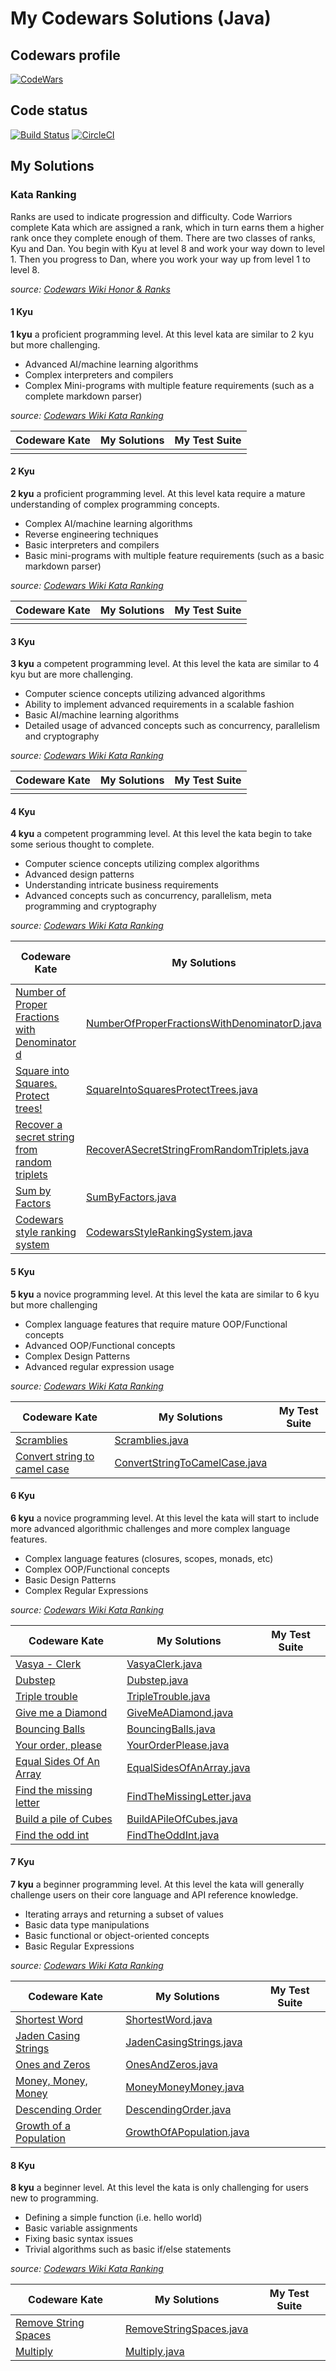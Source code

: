 # My Codewars Solutions (Java)

## Codewars profile
[![CodeWars](https://www.codewars.com/users/jeppestaerk/badges/large)](https://www.codewars.com/users/jeppestaerk)

## Code status
[![Build Status](https://travis-ci.org/jeppestaerk/My-CodeWars-Solutions-Java.svg?branch=master)](https://travis-ci.org/jeppestaerk/My-CodeWars-Solutions-Java)
[![CircleCI](https://circleci.com/gh/jeppestaerk/My-CodeWars-Solutions-Java.svg?style=svg)](https://circleci.com/gh/jeppestaerk/My-CodeWars-Solutions-Java)


## My Solutions
### Kata Ranking
Ranks are used to indicate progression and difficulty. Code Warriors complete Kata which are assigned a rank, which in turn earns them a higher rank once they complete enough of them. There are two classes of ranks, Kyu and Dan. You begin with Kyu at level 8 and work your way down to level 1. Then you progress to Dan, where you work your way up from level 1 to level 8.

*source: [Codewars Wiki Honor & Ranks](https://github.com/Codewars/codewars.com/wiki/Honor-&-Ranks#ranks)*

#### 1 Kyu
**1 kyu** a proficient programming level. At this level kata are similar to 2 kyu but more challenging.
* Advanced AI/machine learning algorithms
* Complex interpreters and compilers
* Complex Mini-programs with multiple feature requirements (such as a complete markdown parser)

*source: [Codewars Wiki Kata Ranking](https://github.com/Codewars/codewars.com/wiki/Kata-Ranking#1-kyu)*

| Codeware Kate | My Solutions | My Test Suite |
| --- | --- | --- |
| []() | []() | |

#### 2 Kyu
**2 kyu** a proficient programming level. At this level kata require a mature understanding of complex programming concepts.
* Complex AI/machine learning algorithms
* Reverse engineering techniques
* Basic interpreters and compilers
* Basic mini-programs with multiple feature requirements (such as a basic markdown parser)

*source: [Codewars Wiki Kata Ranking](https://github.com/Codewars/codewars.com/wiki/Kata-Ranking#2-kyu)*

| Codeware Kate | My Solutions | My Test Suite |
| --- | --- | --- |
| []() | []() | |

#### 3 Kyu
**3 kyu** a competent programming level. At this level the kata are similar to 4 kyu but are more challenging.
* Computer science concepts utilizing advanced algorithms
* Ability to implement advanced requirements in a scalable fashion
* Basic AI/machine learning algorithms
* Detailed usage of advanced concepts such as concurrency, parallelism and cryptography

*source: [Codewars Wiki Kata Ranking](https://github.com/Codewars/codewars.com/wiki/Kata-Ranking#3-kyu)*

| Codeware Kate | My Solutions | My Test Suite |
| --- | --- | --- |
| []() | []() | |

#### 4 Kyu
**4 kyu** a competent programming level. At this level the kata begin to take some serious thought to complete.
* Computer science concepts utilizing complex algorithms
* Advanced design patterns
* Understanding intricate business requirements
* Advanced concepts such as concurrency, parallelism, meta programming and cryptography

*source: [Codewars Wiki Kata Ranking](https://github.com/Codewars/codewars.com/wiki/Kata-Ranking#4-kyu)*

| Codeware Kate | My Solutions | My Test Suite |
| --- | --- | --- |
| [Number of Proper Fractions with Denominator d](https://www.codewars.com/kata/55b7bb74a0256d4467000070) | [NumberOfProperFractionsWithDenominatorD.java](https://github.com/jeppestaerk/My-CodeWars-Solutions-Java/blob/master/src/main/java/kata/kyu4/NumberOfProperFractionsWithDenominatorD.java) | |
| [Square into Squares. Protect trees!](https://www.codewars.com/kata/54eb33e5bc1a25440d000891) | [SquareIntoSquaresProtectTrees.java](SquareIntoSquaresProtectTrees.java) | |
| [Recover a secret string from random triplets](https://www.codewars.com/kata/53f40dff5f9d31b813000774) | [RecoverASecretStringFromRandomTriplets.java](https://github.com/jeppestaerk/My-CodeWars-Solutions-Java/blob/master/src/main/java/kata/kyu4/RecoverASecretStringFromRandomTriplets.java) | |
| [Sum by Factors](https://www.codewars.com/kata/54d496788776e49e6b00052f) | [SumByFactors.java](https://github.com/jeppestaerk/My-CodeWars-Solutions-Java/blob/master/src/main/java/kata/kyu4/SumByFactors.java) | |
| [Codewars style ranking system](https://www.codewars.com/kata/51fda2d95d6efda45e00004e) | [CodewarsStyleRankingSystem.java](https://github.com/jeppestaerk/My-CodeWars-Solutions-Java/blob/master/src/main/java/kata/kyu4/CodewarsStyleRankingSystem.java) | |

#### 5 Kyu
**5 kyu** a novice programming level. At this level the kata are similar to 6 kyu but more challenging
* Complex language features that require mature OOP/Functional concepts
* Advanced OOP/Functional concepts
* Complex Design Patterns
* Advanced regular expression usage

*source: [Codewars Wiki Kata Ranking](https://github.com/Codewars/codewars.com/wiki/Kata-Ranking#5-kyu)*

| Codeware Kate | My Solutions | My Test Suite |
| --- | --- | --- |
| [Scramblies](https://www.codewars.com/kata/55c04b4cc56a697bb0000048) | [Scramblies.java](https://github.com/jeppestaerk/My-CodeWars-Solutions-Java/blob/master/src/main/java/kata/kyu5/Scramblies.java) | |
| [Convert string to camel case](https://www.codewars.com/kata/517abf86da9663f1d2000003) | [ConvertStringToCamelCase.java](https://github.com/jeppestaerk/My-CodeWars-Solutions-Java/blob/master/src/main/java/kata/kyu5/ConvertStringToCamelCase.java) | |

#### 6 Kyu
**6 kyu** a novice programming level. At this level the kata will start to include more advanced algorithmic challenges and more complex language features.
* Complex language features (closures, scopes, monads, etc)
* Complex OOP/Functional concepts
* Basic Design Patterns
* Complex Regular Expressions

*source: [Codewars Wiki Kata Ranking](https://github.com/Codewars/codewars.com/wiki/Kata-Ranking#6-kyu)*

| Codeware Kate | My Solutions | My Test Suite |
| --- | --- | --- |
| [Vasya - Clerk](https://www.codewars.com/kata/555615a77ebc7c2c8a0000b8) | [VasyaClerk.java](https://github.com/jeppestaerk/My-CodeWars-Solutions-Java/blob/master/src/main/java/kata/kyu6/VasyaClerk.java) | |
| [Dubstep](https://www.codewars.com/kata/551dc350bf4e526099000ae5) | [Dubstep.java](https://github.com/jeppestaerk/My-CodeWars-Solutions-Java/blob/master/src/main/java/kata/kyu6/Dubstep.java) | |
| [Triple trouble](https://www.codewars.com/kata/55d5434f269c0c3f1b000058) | [TripleTrouble.java](https://github.com/jeppestaerk/My-CodeWars-Solutions-Java/blob/master/src/main/java/kata/kyu6/TripleTrouble.java) | |
| [Give me a Diamond](https://www.codewars.com/kata/5503013e34137eeeaa001648) | [GiveMeADiamond.java](https://github.com/jeppestaerk/My-CodeWars-Solutions-Java/blob/master/src/main/java/kata/kyu6/GiveMeADiamond.java) | |
| [Bouncing Balls](https://www.codewars.com/kata/5544c7a5cb454edb3c000047) | [BouncingBalls.java](https://github.com/jeppestaerk/My-CodeWars-Solutions-Java/blob/master/src/main/java/kata/kyu6/BouncingBalls.java) | |
| [Your order, please](https://www.codewars.com/kata/55c45be3b2079eccff00010f) | [YourOrderPlease.java](https://github.com/jeppestaerk/My-CodeWars-Solutions-Java/blob/master/src/main/java/kata/kyu6/YourOrderPlease.java) | |
| [Equal Sides Of An Array](https://www.codewars.com/kata/5679aa472b8f57fb8c000047) | [EqualSidesOfAnArray.java](https://github.com/jeppestaerk/My-CodeWars-Solutions-Java/blob/master/src/main/java/kata/kyu6/EqualSidesOfAnArray.java) | |
| [Find the missing letter](https://www.codewars.com/kata/5839edaa6754d6fec10000a2) | [FindTheMissingLetter.java](https://github.com/jeppestaerk/My-CodeWars-Solutions-Java/blob/master/src/main/java/kata/kyu6/FindTheMissingLetter.java) | |
| [Build a pile of Cubes](https://www.codewars.com/kata/5592e3bd57b64d00f3000047) | [BuildAPileOfCubes.java](https://github.com/jeppestaerk/My-CodeWars-Solutions-Java/blob/master/src/main/java/kata/kyu6/BuildAPileOfCubes.java) | |
| [Find the odd int](https://www.codewars.com/kata/54da5a58ea159efa38000836) | [FindTheOddInt.java](https://github.com/jeppestaerk/My-CodeWars-Solutions-Java/blob/master/src/main/java/kata/kyu6/FindTheOddInt.java) | |


#### 7 Kyu
**7 kyu** a beginner programming level. At this level the kata will generally challenge users on their core language and API reference knowledge.
* Iterating arrays and returning a subset of values
* Basic data type manipulations
* Basic functional or object-oriented concepts
* Basic Regular Expressions

*source: [Codewars Wiki Kata Ranking](https://github.com/Codewars/codewars.com/wiki/Kata-Ranking#7-kyu)*

| Codeware Kate | My Solutions | My Test Suite |
| --- | --- | --- |
| [Shortest Word](https://www.codewars.com/kata/57cebe1dc6fdc20c57000ac9) | [ShortestWord.java](https://github.com/jeppestaerk/My-CodeWars-Solutions-Java/blob/master/src/main/java/kata/kyu7/ShortestWord.java) | |
| [Jaden Casing Strings](https://www.codewars.com/kata/5390bac347d09b7da40006f6) | [JadenCasingStrings.java](https://github.com/jeppestaerk/My-CodeWars-Solutions-Java/blob/master/src/main/java/kata/kyu7/JadenCasingStrings.java) | |
| [Ones and Zeros](https://www.codewars.com/kata/578553c3a1b8d5c40300037c) | [OnesAndZeros.java](https://github.com/jeppestaerk/My-CodeWars-Solutions-Java/blob/master/src/main/java/kata/kyu7/OnesAndZeros.java) | |
| [Money, Money, Money](https://www.codewars.com/kata/563f037412e5ada593000114) | [MoneyMoneyMoney.java](https://github.com/jeppestaerk/My-CodeWars-Solutions-Java/blob/master/src/main/java/kata/kyu7/MoneyMoneyMoney.java) | |
| [Descending Order](https://www.codewars.com/kata/5467e4d82edf8bbf40000155) | [DescendingOrder.java](https://github.com/jeppestaerk/My-CodeWars-Solutions-Java/blob/master/src/main/java/kata/kyu7/DescendingOrder.java) | |
| [Growth of a Population](https://www.codewars.com/kata/563b662a59afc2b5120000c6) | [GrowthOfAPopulation.java](https://github.com/jeppestaerk/My-CodeWars-Solutions-Java/blob/master/src/main/java/kata/kyu7/GrowthOfAPopulation.java) | |


#### 8 Kyu
**8 kyu** a beginner level. At this level the kata is only challenging for users new to programming.
* Defining a simple function (i.e. hello world)
* Basic variable assignments
* Fixing basic syntax issues
* Trivial algorithms such as basic if/else statements

*source: [Codewars Wiki Kata Ranking](https://github.com/Codewars/codewars.com/wiki/Kata-Ranking#8-kyu)*

| Codeware Kate | My Solutions | My Test Suite |
| --- | --- | --- |
| [Remove String Spaces](https://www.codewars.com/kata/57eae20f5500ad98e50002c5) | [RemoveStringSpaces.java](https://github.com/jeppestaerk/My-CodeWars-Solutions-Java/blob/master/src/main/java/kata/kyu8/RemoveStringSpaces.java) | |
| [Multiply](https://www.codewars.com/kata/50654ddff44f800200000004) | [Multiply.java](https://github.com/jeppestaerk/My-CodeWars-Solutions-Java/blob/master/src/main/java/kata/kyu8/Multiply.java) | |
